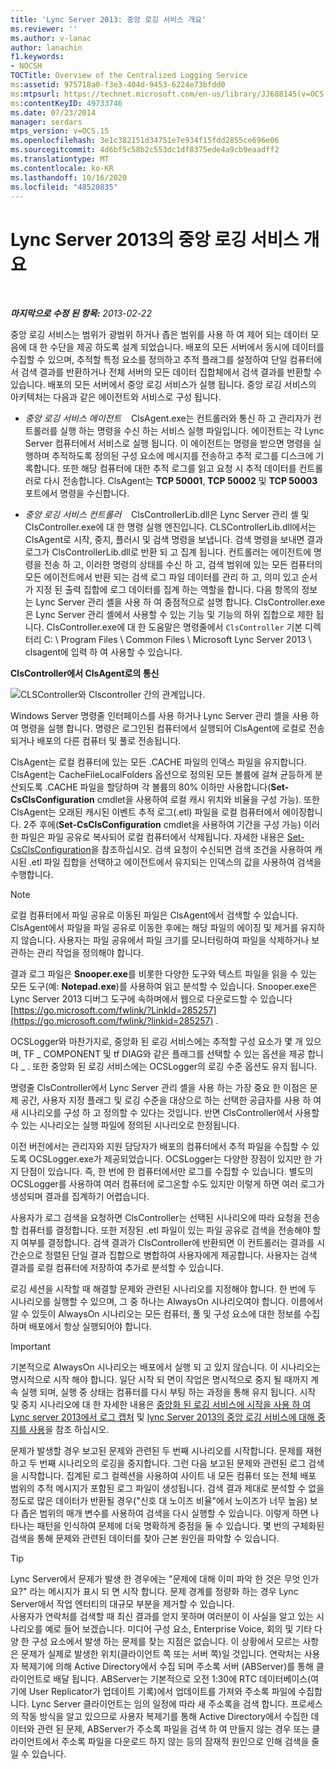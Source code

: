 ```yaml
---
title: 'Lync Server 2013: 중앙 로깅 서비스 개요'
ms.reviewer: ''
ms.author: v-lanac
author: lanachin
f1.keywords:
- NOCSH
TOCTitle: Overview of the Centralized Logging Service
ms:assetid: 975718a0-f3e3-404d-9453-6224e73bfdd0
ms:mtpsurl: https://technet.microsoft.com/en-us/library/JJ688145(v=OCS.15)
ms:contentKeyID: 49733746
ms.date: 07/23/2014
manager: serdars
mtps_version: v=OCS.15
ms.openlocfilehash: 3e1c382151d34751e7e934f15fdd2855ce696e06
ms.sourcegitcommit: 4d6bf5c58b2c553dc1df8375ede4a9cb9eaadff2
ms.translationtype: MT
ms.contentlocale: ko-KR
ms.lasthandoff: 10/16/2020
ms.locfileid: "48520835"
---
```

# <a name="overview-of-the-centralized-logging-service-in-lync-server-2013"></a>Lync Server 2013의 중앙 로깅 서비스 개요

<div data-xmlns="http://www.w3.org/1999/xhtml">

<div class="topic" data-xmlns="http://www.w3.org/1999/xhtml" data-msxsl="urn:schemas-microsoft-com:xslt" data-cs="https://msdn.microsoft.com/">

<div data-asp="https://msdn2.microsoft.com/asp">



</div>

<div id="mainSection">

<div id="mainBody">

<span> </span>

_**마지막으로 수정 된 항목:** 2013-02-22_

중앙 로깅 서비스는 범위가 광범위 하거나 좁은 범위를 사용 하 여 제어 되는 데이터 모음에 대 한 수단을 제공 하도록 설계 되었습니다. 배포의 모든 서버에서 동시에 데이터를 수집할 수 있으며, 추적할 특정 요소를 정의하고 추적 플래그를 설정하여 단일 컴퓨터에서 검색 결과를 반환하거나 전체 서버의 모든 데이터 집합체에서 검색 결과를 반환할 수 있습니다. 배포의 모든 서버에서 중앙 로깅 서비스가 실행 됩니다. 중앙 로깅 서비스의 아키텍처는 다음과 같은 에이전트와 서비스로 구성 됩니다.

  - *중앙 로깅 서비스 에이전트*    ClsAgent.exe는 컨트롤러와 통신 하 고 관리자가 컨트롤러를 실행 하는 명령을 수신 하는 서비스 실행 파일입니다. 에이전트는 각 Lync Server 컴퓨터에서 서비스로 실행 됩니다. 이 에이전트는 명령을 받으면 명령을 실행하며 추적하도록 정의된 구성 요소에 메시지를 전송하고 추적 로그를 디스크에 기록합니다. 또한 해당 컴퓨터에 대한 추적 로그를 읽고 요청 시 추적 데이터를 컨트롤러로 다시 전송합니다. ClsAgent는 **TCP 50001**, **TCP 50002** 및 **TCP 50003** 포트에서 명령을 수신합니다.

  - *중앙 로깅 서비스 컨트롤러*    ClsControllerLib.dll은 Lync Server 관리 셸 및 ClsController.exe에 대 한 명령 실행 엔진입니다. CLSControllerLib.dll에서는 ClsAgent로 시작, 중지, 플러시 및 검색 명령을 보냅니다. 검색 명령을 보내면 결과 로그가 ClsControllerLib.dll로 반환 되 고 집계 됩니다. 컨트롤러는 에이전트에 명령을 전송 하 고, 이러한 명령의 상태를 수신 하 고, 검색 범위에 있는 모든 컴퓨터의 모든 에이전트에서 반환 되는 검색 로그 파일 데이터를 관리 하 고, 의미 있고 순서가 지정 된 출력 집합에 로그 데이터를 집계 하는 역할을 합니다. 다음 항목의 정보는 Lync Server 관리 셸을 사용 하 여 중점적으로 설명 합니다. ClsController.exe은 Lync Server 관리 셸에서 사용할 수 있는 기능 및 기능의 하위 집합으로 제한 됩니다. ClsController.exe에 대 한 도움말은 명령줄에서 `ClsController` 기본 디렉터리 C: \\ Program Files \\ Common Files \\ Microsoft Lync Server 2013 \\ clsagent에 입력 하 여 사용할 수 있습니다.

**ClsController에서 ClsAgent로의 통신**

![CLSController와 Clscontroller 간의 관계입니다.](images/JJ688145.68c90811-5cf9-4a84-95b7-ea9ffc61eac4(OCS.15).jpg "CLSController와 Clscontroller 간의 관계입니다.")

Windows Server 명령줄 인터페이스를 사용 하거나 Lync Server 관리 셸을 사용 하 여 명령을 실행 합니다. 명령은 로그인된 컴퓨터에서 실행되어 ClsAgent에 로컬로 전송되거나 배포의 다른 컴퓨터 및 풀로 전송됩니다.

ClsAgent는 로컬 컴퓨터에 있는 모든 .CACHE 파일의 인덱스 파일을 유지합니다. ClsAgent는 CacheFileLocalFolders 옵션으로 정의된 모든 볼륨에 걸쳐 균등하게 분산되도록 .CACHE 파일을 할당하며 각 볼륨의 80% 이하만 사용합니다(**Set-CsClsConfiguration** cmdlet을 사용하여 로컬 캐시 위치와 비율을 구성 가능). 또한 ClsAgent는 오래된 캐시된 이벤트 추적 로그(.etl) 파일을 로컬 컴퓨터에서 에이징합니다. 2주 후에(**Set-CsClsConfiguration** cmdlet을 사용하여 기간을 구성 가능) 이러한 파일은 파일 공유로 복사되어 로컬 컴퓨터에서 삭제됩니다. 자세한 내용은 [Set-CsClsConfiguration](https://docs.microsoft.com/powershell/module/skype/Set-CsClsConfiguration)을 참조하십시오. 검색 요청이 수신되면 검색 조건을 사용하여 캐시된 .etl 파일 집합을 선택하고 에이전트에서 유지되는 인덱스의 값을 사용하여 검색을 수행합니다.

<div>


> [!NOTE]  
> 로컬 컴퓨터에서 파일 공유로 이동된 파일은 ClsAgent에서 검색할 수 있습니다. ClsAgent에서 파일을 파일 공유로 이동한 후에는 해당 파일의 에이징 및 제거를 유지하지 않습니다. 사용자는 파일 공유에서 파일 크기를 모니터링하여 파일을 삭제하거나 보관하는 관리 작업을 정의해야 합니다.



</div>

결과 로그 파일은 **Snooper.exe**를 비롯한 다양한 도구와 텍스트 파일을 읽을 수 있는 모든 도구(예: **Notepad.exe**)를 사용하여 읽고 분석할 수 있습니다. Snooper.exe은 Lync Server 2013 디버그 도구에 속하며에서 웹으로 다운로드할 수 있습니다 [https://go.microsoft.com/fwlink/?LinkId=285257](https://go.microsoft.com/fwlink/?linkid=285257) .

OCSLogger와 마찬가지로, 중앙화 된 로깅 서비스에는 추적할 구성 요소가 몇 개 있으며, TF \_ COMPONENT 및 tf DIAG와 같은 플래그를 선택할 수 있는 옵션을 제공 합니다 \_ . 또한 중앙화 된 로깅 서비스에는 OCSLogger의 로깅 수준 옵션도 유지 됩니다.

명령줄 ClsController에서 Lync Server 관리 셸을 사용 하는 가장 중요 한 이점은 문제 공간, 사용자 지정 플래그 및 로깅 수준을 대상으로 하는 선택한 공급자를 사용 하 여 새 시나리오를 구성 하 고 정의할 수 있다는 것입니다. 반면 ClsController에서 사용할 수 있는 시나리오는 실행 파일에 정의된 시나리오로 한정됩니다.

이전 버전에서는 관리자와 지원 담당자가 배포의 컴퓨터에서 추적 파일을 수집할 수 있도록 OCSLogger.exe가 제공되었습니다. OCSLogger는 다양한 장점이 있지만 한 가지 단점이 있습니다. 즉, 한 번에 한 컴퓨터에서만 로그를 수집할 수 있습니다. 별도의 OCSLogger를 사용하여 여러 컴퓨터에 로그온할 수도 있지만 이렇게 하면 여러 로그가 생성되며 결과를 집계하기 어렵습니다.

사용자가 로그 검색을 요청하면 ClsController는 선택된 시나리오에 따라 요청을 전송할 컴퓨터를 결정합니다. 또한 저장된 .etl 파일이 있는 파일 공유로 검색을 전송해야 할지 여부를 결정합니다. 검색 결과가 ClsController에 반환되면 이 컨트롤러는 결과를 시간순으로 정렬된 단일 결과 집합으로 병합하여 사용자에게 제공합니다. 사용자는 검색 결과를 로컬 컴퓨터에 저장하여 추가로 분석할 수 있습니다.

로깅 세션을 시작할 때 해결할 문제와 관련된 시나리오를 지정해야 합니다. 한 번에 두 시나리오를 실행할 수 있으며, 그 중 하나는 AlwaysOn 시나리오여야 합니다. 이름에서 알 수 있듯이 AlwaysOn 시나리오는 모든 컴퓨터, 풀 및 구성 요소에 대한 정보를 수집하며 배포에서 항상 실행되어야 합니다.

<div>


> [!IMPORTANT]  
> 기본적으로 AlwaysOn 시나리오는 배포에서 실행 되 고 있지 않습니다. 이 시나리오는 명시적으로 시작 해야 합니다. 일단 시작 되 면이 작업은 명시적으로 중지 될 때까지 계속 실행 되며, 실행 중 상태는 컴퓨터를 다시 부팅 하는 과정을 통해 유지 됩니다. 시작 및 중지 시나리오에 대 한 자세한 내용은 <A href="lync-server-2013-using-start-for-the-centralized-logging-service-to-capture-logs.md">중앙화 된 로깅 서비스에 시작을 사용 하 여 Lync server 2013에서 로그 캡처</A> 및 <A href="lync-server-2013-using-stop-for-the-centralized-logging-service.md">lync Server 2013의 중앙 로깅 서비스에 대해 중지를 사용</A>을 참조 하십시오.



</div>

문제가 발생할 경우 보고된 문제와 관련된 두 번째 시나리오를 시작합니다. 문제를 재현하고 두 번째 시나리오의 로깅을 중지합니다. 그런 다음 보고된 문제와 관련된 로그 검색을 시작합니다. 집계된 로그 컬렉션을 사용하여 사이트 내 모든 컴퓨터 또는 전체 배포 범위의 추적 메시지가 포함된 로그 파일이 생성됩니다. 검색 결과 제대로 분석할 수 없을 정도로 많은 데이터가 반환될 경우("신호 대 노이즈 비율"에서 노이즈가 너무 높음) 보다 좁은 범위의 매개 변수를 사용하여 검색을 다시 실행할 수 있습니다. 이렇게 하면 나타나는 패턴을 인식하여 문제에 더욱 명확하게 중점을 둘 수 있습니다. 몇 번의 구체화된 검색을 통해 문제와 관련된 데이터를 찾아 근본 원인을 파악할 수 있습니다.

<div>


> [!TIP]  
> Lync Server에서 문제가 발생 한 경우에는 "문제에 대해 이미 파악 한 것은 무엇 인가요?" 라는 메시지가 표시 되 면 시작 합니다. 문제 경계를 정량화 하는 경우 Lync Server에서 작업 엔터티의 대규모 부분을 제거할 수 있습니다.<BR>사용자가 연락처를 검색할 때 최신 결과를 얻지 못하며 여러분이 이 사실을 알고 있는 시나리오를 예로 들어 보겠습니다. 미디어 구성 요소, Enterprise Voice, 회의 및 기타 다양 한 구성 요소에서 발생 하는 문제를 찾는 지점은 없습니다. 이 상황에서 모르는 사항은 문제가 실제로 발생한 위치(클라이언트 쪽 또는 서버 쪽)일 것입니다. 연락처는 사용자 복제기에 의해 Active Directory에서 수집 되며 주소록 서버 (ABServer)를 통해 클라이언트로 배달 됩니다. ABServer는 기본적으로 오전 1:30에 RTC 데이터베이스(여기에 User Replicator가 업데이트 기록)에서 업데이트를 가져와 주소록 파일에 수집합니다. Lync Server 클라이언트는 임의 일정에 따라 새 주소록을 검색 합니다. 프로세스의 작동 방식을 알고 있으므로 사용자 복제기를 통해 Active Directory에서 수집한 데이터와 관련 된 문제, ABServer가 주소록 파일을 검색 하 여 만들지 않는 경우 또는 클라이언트에서 주소록 파일을 다운로드 하지 않는 등의 잠재적 원인으로 인해 검색을 줄일 수 있습니다.



</div>

</div>

<span> </span>

</div>

</div>

</div>

